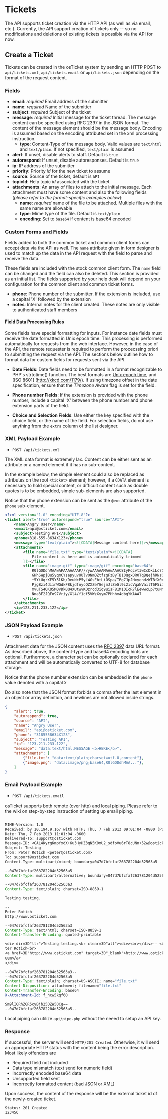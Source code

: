 Tickets
=======
The API supports ticket creation via the HTTP API (as well as via email,
etc.). Currently, the API support creation of tickets only -- so no
modifications and deletions of existing tickets is possible via the API for
now.

Create a Ticket
---------------

Tickets can be created in the osTicket system by sending an HTTP POST to
`api/tickets.xml`, `api/tickets.email` or `api/tickets.json` depending on the format of the
request content.

### Fields ######

*   __email__:   *required* Email address of the submitter
*   __name__:    *required* Name of the submitter
*   __subject__: *required* Subject of the ticket
*   __message__: *required* Initial message for the ticket thread. The
                message content can be specified using RFC 2397 in the JSON
                format. The content of the message element should be the
                message body. Encoding is assumed based on the encoding
                attributed set in the xml processing instruction.
    *  __type__:    Content-Type of the message body. Valid values are
        `text/html` and `text/plain`. If not specified, `text/plain` is
        assumed
*   __alert__:       If unset, disable alerts to staff. Default is `true`
*   __autorespond__: If unset, disable autoresponses. Default is `true`
*   __ip__:          IP address of the submitter
*   __priority__:    Priority *id* for the new ticket to assume
*   __source__:      Source of the ticket, default is `API`
*   __topicId__:     Help topic *id* associated with the ticket
*   __attachments__: An array of files to attach to the initial message.
                     Each attachment must have some content and also the
                     following fields (_please refer to the format-specific examples below_):
    *   __name__:     *required* name of the file to be attached. Multiple files
                      with the same name are allowable
    *   __type__:     Mime type of the file. Default is `text/plain`
    *   __encoding__: Set to `base64` if content is base64 encoded

### Custom Forms and Fields ###

Fields added to both the common ticket and common client forms can accept
data via the API as well. The `name` attribute given in form designer is
used to match up the data in the API request with the field to parse and
receive the data.

These fields are included with the stock common client form. The `name`
field can be changed and the field can also be deleted. This section is
provided as an initial list. The fields supported by your help desk will
depend on your configuration for the common client and common ticket forms.

*   __phone__:       Phone number of the submitter. If the extension is
                     included, use a capital 'X' followed by the extension
*   __notes__:       Internal notes for the client created. These notes are
                     only visible to authenticated staff members

#### Field Data Processing Rules ####

Some fields have special formatting for inputs. For instance date fields
must receive the date formatted in Unix epoch time. This processing is
performed automatically for requests from the web interface. However, in the
case of the API, the remote requester is required to perform the procecssing
priori to submitting the request via the API. The sections below outline how
to format data for custom fields for requests sent via the API.

* __Date Fields__:  Date fields need to be formatted in a format
        recognizable to PHP's strtotime() function. The best formats are
        [Unix epoch time](wikipedia.org/wiki/Unix_time), and [ISO 8601]
        (http://xkcd.com/1179/). If using timezone offset in the date
        specification, ensure that the _Timezone Aware_ flag is set for the
        field.

* __Phone number Fields__: If the extension is provided with the phone
        number, include a capital 'X' between the phone number and phone
        extension parts of the field.

* __Choice and Selection Fields__: Use either the key specified with the
        choice field, or the name of the field. For selection fields, do not
        use anything from the `extra` column of the list designer.

### XML Payload Example ######

* `POST /api/tickets.xml`

The XML data format is extremely lax. Content can be either sent as an
attribute or a named element if it has no sub-content.

In the example below, the simple element could also be replaced as
attributes on the root `<ticket>` element; however, if a `CDATA` element is
necessary to hold special content, or difficult content such as double
quotes is to be embedded, simple sub-elements are also supported.

Notice that the phone extension can be sent as the `@ext` attribute of the
`phone` sub-element.

``` xml
<?xml version="1.0" encoding="UTF-8"?>
<ticket alert="true" autorespond="true" source="API">
    <name>Angry User</name>
    <email>api@osticket.com</email>
    <subject>Testing API</subject>
    <phone>318-555-8634X123</phone>
    <message type="text/plain"><![CDATA[Message content here]]></message>
    <attachments>
        <file name="file.txt" type="text/plain"><![CDATA[
            File content is here and is automatically trimmed
        ]]></file>
        <file name="image.gif" type="image/gif" encoding="base64">
            R0lGODdhMAAwAPAAAAAAAP///ywAAAAAMAAwAAAC8IyPqcvt3wCcDkiLc7C0qwy
            GHhSWpjQu5yqmCYsapyuvUUlvONmOZtfzgFzByTB10QgxOR0TqBQejhRNzOfkVJ
            +5YiUqrXF5Y5lKh/DeuNcP5yLWGsEbtLiOSpa/TPg7JpJHxyendzWTBfX0cxOnK
            PjgBzi4diinWGdkF8kjdfnycQZXZeYGejmJlZeGl9i2icVqaNVailT6F5iJ90m6
            mvuTS4OK05M0vDk0Q4XUtwvKOzrcd3iq9uisF81M1OIcR7lEewwcLp7tuNNkM3u
            Nna3F2JQFo97Vriy/Xl4/f1cf5VWzXyym7PHhhx4dbgYKAAA7
        </file>
    </attachments>
    <ip>123.211.233.122</ip>
</ticket>
```

### JSON Payload Example ###

* `POST /api/tickets.json`

Attachment data for the JSON content uses the [RFC 2397][] data URL format.
As described above, the content-type and base64 encoding hints are optional.
Furthermore, a character set can be optionally declared for each attachment
and will be automatically converted to UTF-8 for database storage.

Notice that the phone number extension can be embedded in the `phone` value
denoted with a capital `X`

Do also note that the JSON format forbids a comma after the last element in
an object or array definition, and newlines are not allowed inside strings.

``` json
{
    "alert": true,
    "autorespond": true,
    "source": "API",
    "name": "Angry User",
    "email": "api@osticket.com",
    "phone": "3185558634X123",
    "subject": "Testing API",
    "ip": "123.211.233.122",
    "message": "data:text/html,MESSAGE <b>HERE</b>",
    "attachments": [
        {"file.txt": "data:text/plain;charset=utf-8,content"},
        {"image.png": "data:image/png;base64,R0lGODdhMAA..."},
    ]
}
```

[rfc 2397]:     http://www.ietf.org/rfc/rfc2397.txt     "Data URLs"

### Email Payload Example ######

* `POST /api/tickets.email`

osTicket supports both remote (over http) and local piping. Please refer to the wiki on step-by-step instruction of setting up email piping.

```email

MIME-Version: 1.0
Received: by 10.194.9.167 with HTTP; Thu, 7 Feb 2013 09:01:04 -0800 (PST)
Date: Thu, 7 Feb 2013 11:01:04 -0600
Delivered-To: support@osticket.com
Message-ID: <CAL4KyrgKmpYxdX+6u3HyHZ3qN5K0mU2_sdfoVu6rT8cUNn+52w@osticket.com>
Subject: Testing
From: Peter Rotich <peter@osticket.com>
To: support@osticket.com
Content-Type: multipart/mixed; boundary=047d7bfcfaf263782204d52563a5

--047d7bfcfaf263782204d52563a5
Content-Type: multipart/alternative; boundary=047d7bfcfaf263781204d52563a3

--047d7bfcfaf263781204d52563a3
Content-Type: text/plain; charset=ISO-8859-1

Testing testing.

--
Peter Rotich
http://www.osticket.com

--047d7bfcfaf263781204d52563a3
Content-Type: text/html; charset=ISO-8859-1
Content-Transfer-Encoding: quoted-printable

<div dir=3D"ltr">Testing testing.<br clear=3D"all"><div><br></div>-- <br>Pe=
ter Rotich<br>
<a href=3D"http://www.osticket.com" target=3D"_blank">http://www.osticket.=
com</a>
</div>

--047d7bfcfaf263781204d52563a3--
--047d7bfcfaf263782204d52563a5
Content-Type: text/plain; charset=US-ASCII; name="file.txt"
Content-Disposition: attachment; filename="file.txt"
Content-Transfer-Encoding: base64
X-Attachment-Id: f_hcw5kqf60

Sm9lIGRhZGR5cyBjb250ZW50Cg==
--047d7bfcfaf263782204d52563a5--
```

Local piping can utilize `api/pipe.php` without the neeed to setup an API key.

### Response ######

If successful, the server will send `HTTP/201 Created`. Otherwise, it will
send an appropriate HTTP status with the content being the error
description. Most likely offenders are

* Required field not included
* Data type mismatch (text send for numeric field)
* Incorrectly encoded base64 data
* Unsupported field sent
* Incorrectly formatted content (bad JSON or XML)

Upon success, the content of the response will be the external ticket id of
the newly-created ticket.

    Status: 201 Created
    123456
